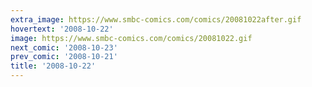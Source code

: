 ```yaml
---
extra_image: https://www.smbc-comics.com/comics/20081022after.gif
hovertext: '2008-10-22'
image: https://www.smbc-comics.com/comics/20081022.gif
next_comic: '2008-10-23'
prev_comic: '2008-10-21'
title: '2008-10-22'
---
```


